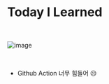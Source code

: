 # Today I Learned

<br/>

![image](https://user-images.githubusercontent.com/87457066/147402062-610aac94-7990-4002-bf92-dd165a1365ee.png)

<br/>

- Github Action 너무 힘들어 😥
